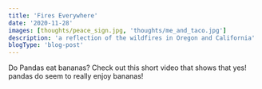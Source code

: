 ```yaml
---
title: 'Fires Everywhere'
date: '2020-11-28'
images: [thoughts/peace_sign.jpg, 'thoughts/me_and_taco.jpg']
description: 'a reflection of the wildfires in Oregon and California'
blogType: 'blog-post'
---
```


Do Pandas eat bananas? Check out this short video that shows that yes! pandas do seem to really enjoy bananas!
